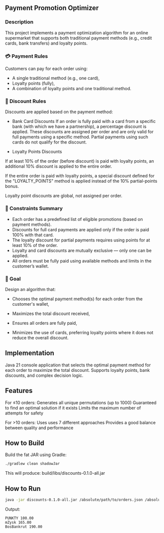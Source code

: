 ## Payment Promotion Optimizer
### Description
This project implements a payment optimization algorithm for an online supermarket that supports both traditional payment methods (e.g., credit cards, bank transfers) and loyalty points.

### 💳 Payment Rules <br>
Customers can pay for each order using:

* A single traditional method (e.g., one card),
* Loyalty points (fully),
* A combination of loyalty points and one traditional method.

### 🎁 Discount Rules <br>
Discounts are applied based on the payment method:

* Bank Card Discounts
If an order is fully paid with a card from a specific bank (with which we have a partnership), a percentage discount is applied. These discounts are assigned per order and are only valid for full payments using a specific method.
Partial payments using such cards do not qualify for the discount.

* Loyalty Points Discounts

If at least 10% of the order (before discount) is paid with loyalty points, an additional 10% discount is applied to the entire order.

If the entire order is paid with loyalty points, a special discount defined for the "LOYALTY_POINTS" method is applied instead of the 10% partial-points bonus.

Loyalty point discounts are global, not assigned per order.

### 📌 Constraints Summary
* Each order has a predefined list of eligible promotions (based on payment methods).
* Discounts for full card payments are applied only if the order is paid 100% with that card.
* The loyalty discount for partial payments requires using points for at least 10% of the order.
* Loyalty and card discounts are mutually exclusive — only one can be applied.
* All orders must be fully paid using available methods and limits in the customer’s wallet.

### 🎯 Goal <br>
Design an algorithm that:

* Chooses the optimal payment method(s) for each order from the customer's wallet,

* Maximizes the total discount received,

* Ensures all orders are fully paid,

* Minimizes the use of cards, preferring loyalty points where it does not reduce the overall discount.

## Implementation

Java 21 console application that selects the optimal payment method for each order to maximize the total discount. Supports loyalty points, bank discounts, and complex decision logic.

## Features
For ≤10 orders:
Generates all unique permutations (up to 1000)
Guaranteed to find an optimal solution if it exists
Limits the maximum number of attempts for safety

For >10 orders:
Uses uses 7 different approaches
Provides a good balance between quality and performance

## How to Build

Build the fat JAR using Gradle:

```bash
./gradlew clean shadowJar
```
This will produce: build/libs/discounts-0.1.0-all.jar

## How to Run

```bash
java -jar discounts-0.1.0-all.jar /absolute/path/to/orders.json /absolute/path/to/paymentmethods.json
```

Output:
```
PUNKTY 100.00
mZysk 165.00
BosBankrut 190.00
```
